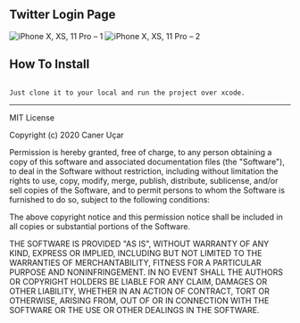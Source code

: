 ## Twitter Login Page

![iPhone X, XS, 11 Pro – 1](https://user-images.githubusercontent.com/25962055/95192394-ce47a980-07da-11eb-8ade-f68fa939c65a.png)
![iPhone X, XS, 11 Pro – 2](https://user-images.githubusercontent.com/25962055/95192443-e3243d00-07da-11eb-9185-7c1831a54107.png)

## How To Install
<code>
Just clone it to your local and run the project over xcode.
</code>

<hr>

MIT License

Copyright (c) 2020 Caner Uçar

Permission is hereby granted, free of charge, to any person obtaining a copy
of this software and associated documentation files (the "Software"), to deal
in the Software without restriction, including without limitation the rights
to use, copy, modify, merge, publish, distribute, sublicense, and/or sell
copies of the Software, and to permit persons to whom the Software is
furnished to do so, subject to the following conditions:

The above copyright notice and this permission notice shall be included in all
copies or substantial portions of the Software.

THE SOFTWARE IS PROVIDED "AS IS", WITHOUT WARRANTY OF ANY KIND, EXPRESS OR
IMPLIED, INCLUDING BUT NOT LIMITED TO THE WARRANTIES OF MERCHANTABILITY,
FITNESS FOR A PARTICULAR PURPOSE AND NONINFRINGEMENT. IN NO EVENT SHALL THE
AUTHORS OR COPYRIGHT HOLDERS BE LIABLE FOR ANY CLAIM, DAMAGES OR OTHER
LIABILITY, WHETHER IN AN ACTION OF CONTRACT, TORT OR OTHERWISE, ARISING FROM,
OUT OF OR IN CONNECTION WITH THE SOFTWARE OR THE USE OR OTHER DEALINGS IN THE
SOFTWARE.
